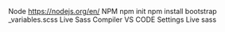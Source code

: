 Node https://nodejs.org/en/
NPM 
npm init
npm install bootstrap
_variables.scss
Live Sass Compiler VS CODE
Settings Live sass


